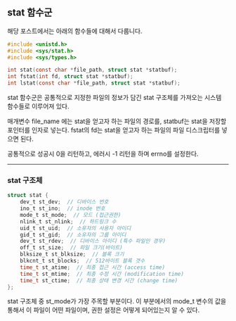 ## stat 함수군

해당 포스트에서는 아래의 함수들에 대해서 다룹니다.

```c
#include <unistd.h>
#include <sys/stat.h>
#include <sys/types.h>

int stat(const char *file_path, struct stat *statbuf);
int fstat(int fd, struct stat *statbuf);
int lstat(const char *file_path, struct stat *statbuf);
```

stat 함수군은 공통적으로 지정한 파일의 정보가 담긴 stat 구조체를 가져오는 시스템 함수들로 이루어져 있다.

매개변수 file_name 에는 stat을 얻고자 하는 파일의 경로를, statbuf는 stat을 저장할 포인터를 인자로 넣는다. fstat의 fd는 stat을 얻고자 하는 파일의 파일 디스크립터를 넣으면 된다.

공통적으로 성공시 0을 리턴하고, 에러시 -1 리턴을 하며 errno를 설정한다.

***

### stat 구조체

```c
struct stat {
    dev_t st_dev;  // 디바이스 번호
    ino_t st_ino;  // inode 번호
    mode_t st_mode;  // 모드 (접근권한)
    nlink_t st_nlink;  // 하드링크 수
    uid_t st_uid;  // 소유자의 사용자 아이디
    gid_t st_gid;  // 소유자의 그룹 아이디
    dev_t st_rdev;  // 디바이스 아이디 (특수 파일인 경우)
    off_t st_size;  // 파일 크기(바이트)
    blksize_t st_blksize;  // 블록 크기
    blkcnt_t st_blocks;  // 512바이트 블록 갯수
    time_t st_atime;  // 최종 접근 시간 (access time)
    time_t st_mtime;  // 최종 수정 시간 (modification time)
    time_t st_ctime;  // 최종 상태 변경 시간 (change time)
};
```

stat 구조체 중 st_mode가 가장 주목할 부분이다. 이 부분에서의 mode_t 변수의 값을 통해서 이 파일이 어떤 파일이며, 권한 설정은 어떻게 되어있는지 알 수 있다.